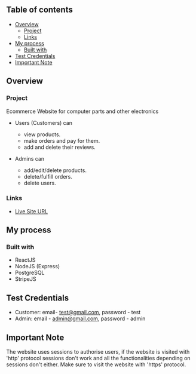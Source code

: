 ## Table of contents

- [Overview](#overview)
  - [Project](#project)
  - [Links](#links)
- [My process](#my-process)
  - [Built with](#built-with)
- [Test Credentials](#test-credentials)
- [Important Note](#important-note)

## Overview

### Project

Ecommerce Website for computer parts and other electronics

- Users (Customers) can 
  - view products.
  - make orders and pay for them.
  - add and delete their reviews. 

- Admins can 
  - add/edit/delete products.
  - delete/fulfill orders.
  - delete users.

### Links

- [Live Site URL](https://ecommerce-website-khaki.vercel.app/)

## My process

### Built with

- ReactJS
- NodeJS (Express)
- PostgreSQL
- StripeJS

## Test Credentials 

- Customer: email- test@gmail.com, password - test
- Admin:  email - admin@gmail.com, password - admin

## Important Note

The website uses sessions to authorise users, if the website is visited with 'http' protocol sessions don't work and all the functionalities depending on sessions don't either. Make sure to visit the website with 'https' protocol.
